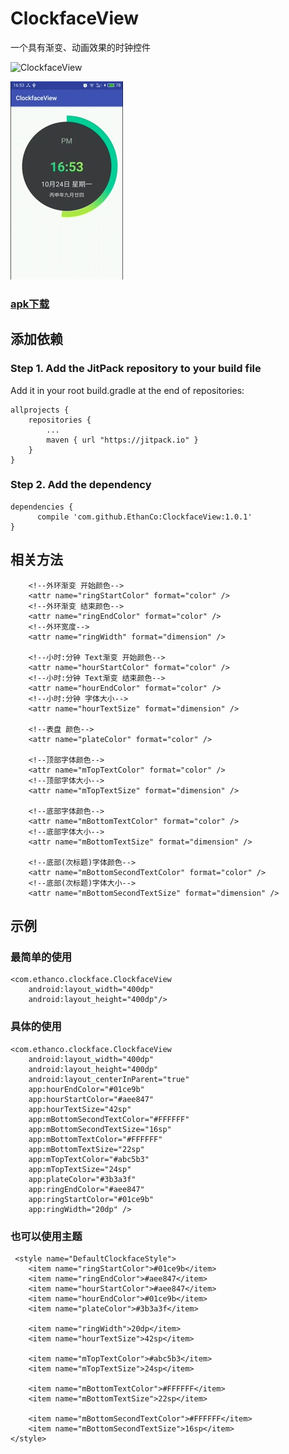 # ClockfaceView #
一个具有渐变、动画效果的时钟控件  

![ClockfaceView](http://oqk78xit2.bkt.clouddn.com/ClockfaceView.gif)

![ClockfaceView](/ClockfaceView.gif)  

### [apk下载](https://github.com/EthanCo/ClockfaceView/raw/master/ClockfaceView.apk)

## 添加依赖 ##

### Step 1. Add the JitPack repository to your build file  

Add it in your root build.gradle at the end of repositories:  

	allprojects {
		repositories {
			...
			maven { url "https://jitpack.io" }
		}
	}  

### Step 2. Add the dependency  

	dependencies {
		  compile 'com.github.EthanCo:ClockfaceView:1.0.1'
	}  

## 相关方法 ##

 		<!--外环渐变 开始颜色-->
        <attr name="ringStartColor" format="color" />
        <!--外环渐变 结束颜色-->
        <attr name="ringEndColor" format="color" />
        <!--外环宽度-->
        <attr name="ringWidth" format="dimension" />

        <!--小时:分钟 Text渐变 开始颜色-->
        <attr name="hourStartColor" format="color" />
        <!--小时:分钟 Text渐变 结束颜色-->
        <attr name="hourEndColor" format="color" />
        <!--小时:分钟 字体大小-->
        <attr name="hourTextSize" format="dimension" />

        <!--表盘 颜色-->
        <attr name="plateColor" format="color" />

        <!--顶部字体颜色-->
        <attr name="mTopTextColor" format="color" />
        <!--顶部字体大小-->
        <attr name="mTopTextSize" format="dimension" />

        <!--底部字体颜色-->
        <attr name="mBottomTextColor" format="color" />
        <!--底部字体大小-->
        <attr name="mBottomTextSize" format="dimension" />

        <!--底部(次标题)字体颜色-->
        <attr name="mBottomSecondTextColor" format="color" />
        <!--底部(次标题)字体大小-->
        <attr name="mBottomSecondTextSize" format="dimension" />  

## 示例 ##

### 最简单的使用 ###
	<com.ethanco.clockface.ClockfaceView
        android:layout_width="400dp"
        android:layout_height="400dp"/>  

### 具体的使用 ###

	<com.ethanco.clockface.ClockfaceView
        android:layout_width="400dp"
        android:layout_height="400dp"
        android:layout_centerInParent="true"
        app:hourEndColor="#01ce9b"
        app:hourStartColor="#aee847"
        app:hourTextSize="42sp"
        app:mBottomSecondTextColor="#FFFFFF"
        app:mBottomSecondTextSize="16sp"
        app:mBottomTextColor="#FFFFFF"
        app:mBottomTextSize="22sp"
        app:mTopTextColor="#abc5b3"
        app:mTopTextSize="24sp"
        app:plateColor="#3b3a3f"
        app:ringEndColor="#aee847"
        app:ringStartColor="#01ce9b"
        app:ringWidth="20dp" />  

### 也可以使用主题  

	 <style name="DefaultClockfaceStyle">
	    <item name="ringStartColor">#01ce9b</item>
	    <item name="ringEndColor">#aee847</item>
	    <item name="hourStartColor">#aee847</item>
	    <item name="hourEndColor">#01ce9b</item>
	    <item name="plateColor">#3b3a3f</item>
	
	    <item name="ringWidth">20dp</item>
	    <item name="hourTextSize">42sp</item>
	
	    <item name="mTopTextColor">#abc5b3</item>
	    <item name="mTopTextSize">24sp</item>
	
	    <item name="mBottomTextColor">#FFFFFF</item>
	    <item name="mBottomTextSize">22sp</item>
	
	    <item name="mBottomSecondTextColor">#FFFFFF</item>
	    <item name="mBottomSecondTextSize">16sp</item>
    </style>  